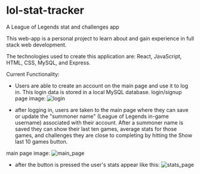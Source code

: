 # lol-stat-tracker
A League of Legends stat and challenges app

This web-app is a personal project to learn about and gain experience in full stack web development.

The technologies used to create this application are: React, JavaScript, HTML, CSS, MySQL, and Express.

Current Functionality:
- Users are able to create an account on the main page and use it to log in. This login data is stored in a local MySQL database.
login/signup page image: 
![login](https://user-images.githubusercontent.com/60161178/223221612-77263199-9e95-448b-b5c1-40cd9758b64a.png)

- after logging in, users are taken to the main page where they can save or update the "summoner name" (League of Legends in-game username) associated with their account.
After a summoner name is saved they can show their last ten games, average stats for those games, and challenges they are close to completing by hitting the 
Show last 10 games button.

main page image:
![main_page](https://user-images.githubusercontent.com/60161178/223222589-68457169-61dc-4a4f-8d99-94d6c5510366.png)


- after the button is pressed the user's stats appear like this:
![stats_page](https://user-images.githubusercontent.com/60161178/223222810-0ea1468d-e9aa-4873-8cde-8fbeb640277c.png)
